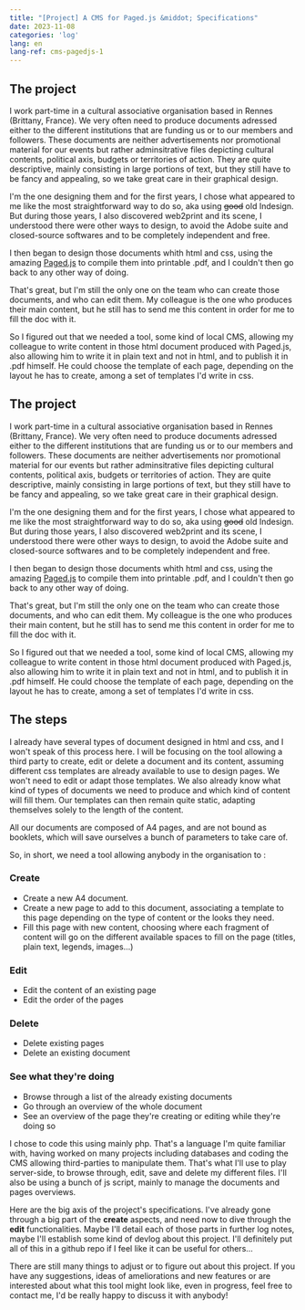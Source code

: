 ```yaml
---
title: "[Project] A CMS for Paged.js &middot; Specifications"
date: 2023-11-08
categories: 'log'
lang: en
lang-ref: cms-pagedjs-1
---
```

## The project
I work part-time in a cultural associative organisation based in Rennes (Brittany, France). We very often need to produce documents adressed either to the different institutions that are funding us or to our members and followers. These documents are neither advertisements nor promotional material for our events but rather  adminsitrative files depicting cultural contents, political axis, budgets or territories of action. They are quite descriptive, mainly consisting in large portions of text, but they still have to be fancy and appealing, so we take great care in their graphical design.

I'm the one designing them and for the first years, I chose what appeared to me like the most straightforward way to do so, aka using <s>good</s> old Indesign. But during those years, I also discovered web2print and its scene, I understood there were other ways to design, to avoid the Adobe suite and closed-source softwares and to be completely independent and free. 

I then began to design those documents whith html and css, using the amazing [Paged.js](https://pagedjs.org/) to compile them into printable .pdf, and I couldn't then go back to any other way of doing.

That's great, but I'm still the only one on the team who can create those documents, and who can edit them. My colleague is the one who produces their main content, but he still has to send me this content in order for me to fill the doc with it.

So I figured out that we needed a tool, some kind of local CMS, allowing my colleague to write content in those html document produced with Paged.js, also allowing him to write it in plain text and not in html, and to publish it in .pdf himself. He could choose the template of each page, depending on the layout he has to create, among a set of templates I'd write in css.

## The project
I work part-time in a cultural associative organisation based in Rennes (Brittany, France). We very often need to produce documents adressed either to the different institutions that are funding us or to our members and followers. These documents are neither advertisements nor promotional material for our events but rather  adminsitrative files depicting cultural contents, political axis, budgets or territories of action. They are quite descriptive, mainly consisting in large portions of text, but they still have to be fancy and appealing, so we take great care in their graphical design.

I'm the one designing them and for the first years, I chose what appeared to me like the most straightforward way to do so, aka using <s>good</s> old Indesign. But during those years, I also discovered web2print and its scene, I understood there were other ways to design, to avoid the Adobe suite and closed-source softwares and to be completely independent and free. 

I then began to design those documents whith html and css, using the amazing [Paged.js](https://pagedjs.org/) to compile them into printable .pdf, and I couldn't then go back to any other way of doing.

That's great, but I'm still the only one on the team who can create those documents, and who can edit them. My colleague is the one who produces their main content, but he still has to send me this content in order for me to fill the doc with it.

So I figured out that we needed a tool, some kind of local CMS, allowing my colleague to write content in those html document produced with Paged.js, also allowing him to write it in plain text and not in html, and to publish it in .pdf himself. He could choose the template of each page, depending on the layout he has to create, among a set of templates I'd write in css.

## The steps
I already have several types of document designed in html and css, and I won't speak of this process here. I will be focusing on the tool allowing a third party to create, edit or delete a document and its content, assuming different css templates are already available to use to design pages. We won't need to edit or adapt those templates. We also already know what kind of types of documents we need to produce and which kind of content will fill them. Our templates can then remain quite static, adapting themselves solely to the length of the content.

All our documents are composed of A4 pages, and are not bound as booklets, which will save ourselves a bunch of parameters to take care of.

So, in short, we need a tool allowing anybody in the organisation to :
### Create
- Create a new A4 document.
- Create a new page to add to this document, associating a template to this page depending on the type of content or the looks they need.
- Fill this page with new content, choosing where each fragment of content will go on the different available spaces to fill on the page (titles, plain text, legends, images...)
### Edit
- Edit the content of an existing page
- Edit the order of the pages
### Delete
- Delete existing pages
- Delete an existing document
### See what they're doing
- Browse through a list of the already existing documents
- Go through an overview of the whole document
- See an overview of the page they're creating or editing while they're doing so

I chose to code this using mainly php. That's a language I'm quite familiar with, having worked on many projects including databases and coding the CMS allowing third-parties to manipulate them. That's what I'll use to play server-side, to browse through, edit, save and delete my different files. I'll also be using a bunch of js script, mainly to manage the documents and pages overviews.

Here are the big axis of the project's specifications. I've already gone through a big part of the **create** aspects, and need now to dive through the **edit** functionalities. Maybe I'll detail each of those parts in further log notes, maybe I'll establish some kind of devlog about this project. I'll definitely put all of this in a github repo if I feel like it can be useful for others...

There are still many things to adjust or to figure out about this project. If you have any suggestions, ideas of ameliorations and new features or are interested about what this tool might look like, even in progress, feel free to contact me, I'd be really happy to discuss it with anybody!
